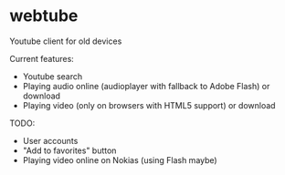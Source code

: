 # webtube
Youtube client for old devices

Current features:
- Youtube search
- Playing audio online (audioplayer with fallback to Adobe Flash) or download
- Playing video (only on browsers with HTML5 support) or download

TODO:
- User accounts
- "Add to favorites" button
- Playing video online on Nokias (using Flash maybe)